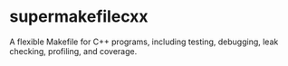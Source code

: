 # supermakefilecxx
A flexible Makefile for C++ programs, including testing, debugging, leak checking, profiling, and coverage.
